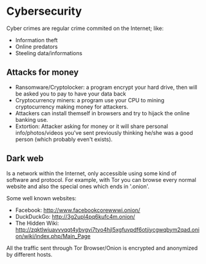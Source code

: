 # Cybersecurity

Cyber crimes are regular crime commited on the Internet; like:
- Information theft
- Online predators
- Steeling data/informations

## Attacks for money

- Ransomware/Cryptolocker: a program encrypt your hard drive, then will be asked you to pay to have your data back
- Cryptocurrency miners: a program use your CPU to mining cryptocurrency making money for attackers.
- Attackers can install themself in browsers and try to hijack the online banking use.
- Extortion: Attacker asking for money or it will share personal info/photos/videos you've sent previously thinking he/she was a good person (which probably even't exists).

## Dark web

Is a network within the Internet, only accessible using some kind of software and protocol.
For example, with Tor you can browse every normal website and also the special ones which ends in '.onion'.

Some well known websites:
- Facebook: http://www.facebookcorewwwi.onion/
- DuckDuckGo: http://3g2upl4pq6kufc4m.onion/
- The Hidden Wiki: http://zqktlwiuavvvqqt4ybvgvi7tyo4hjl5xgfuvpdf6otjiycgwqbym2qad.onion/wiki/index.php/Main_Page


All the traffic sent through Tor Browser/Onion is encrypted and anonymized by different hosts.
